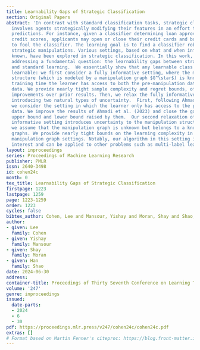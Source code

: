 ```yaml
---
title: Learnability Gaps of Strategic Classification
section: Original Papers
abstract: 'In contrast with standard classification tasks, strategic classification
  involves agents strategically modifying their features in an effort to receive favorable
  predictions. For instance, given a classifier determining loan approval based on
  credit scores, applicants may open or close their credit cards and bank accounts
  to fool the classifier. The learning goal is to find a classifier robust against
  strategic manipulations. Various settings, based on what and when information is
  known, have been explored in strategic classification. In this work, we focus on
  addressing a fundamental question: the learnability gaps between strategic classification
  and standard learning.  We essentially show that any learnable class is also strategically
  learnable: we first consider a fully informative setting, where the manipulation
  structure (which is modeled by a manipulation graph $G^\star$) is known and during
  training time the learner has access to both the pre-manipulation data and post-manipulation
  data. We provide nearly tight sample complexity and regret bounds, offering significant
  improvements over prior results. Then, we relax the fully informative setting by
  introducing two natural types of uncertainty.  First, following Ahmadi et al. (2023),
  we consider the setting in which the learner only has access to the post-manipulation
  data. We improve the results of Ahmadi et al. (2023) and close the gap between mistake
  upper bound and lower bound raised by them.  Our second relaxation of the fully
  informative setting introduces uncertainty to the manipulation structure. That is,
  we assume that the manipulation graph is unknown but belongs to a known class of
  graphs. We provide nearly tight bounds on the learning complexity in various unknown
  manipulation graph settings. Notably, our algorithm in this setting is of independent
  interest and can be applied to other problems such as multi-label learning.'
layout: inproceedings
series: Proceedings of Machine Learning Research
publisher: PMLR
issn: 2640-3498
id: cohen24c
month: 0
tex_title: Learnability Gaps of Strategic Classification
firstpage: 1223
lastpage: 1259
page: 1223-1259
order: 1223
cycles: false
bibtex_author: Cohen, Lee and Mansour, Yishay and Moran, Shay and Shao, Han
author:
- given: Lee
  family: Cohen
- given: Yishay
  family: Mansour
- given: Shay
  family: Moran
- given: Han
  family: Shao
date: 2024-06-30
address:
container-title: Proceedings of Thirty Seventh Conference on Learning Theory
volume: '247'
genre: inproceedings
issued:
  date-parts:
  - 2024
  - 6
  - 30
pdf: https://proceedings.mlr.press/v247/cohen24c/cohen24c.pdf
extras: []
# Format based on Martin Fenner's citeproc: https://blog.front-matter.io/posts/citeproc-yaml-for-bibliographies/
---
```

